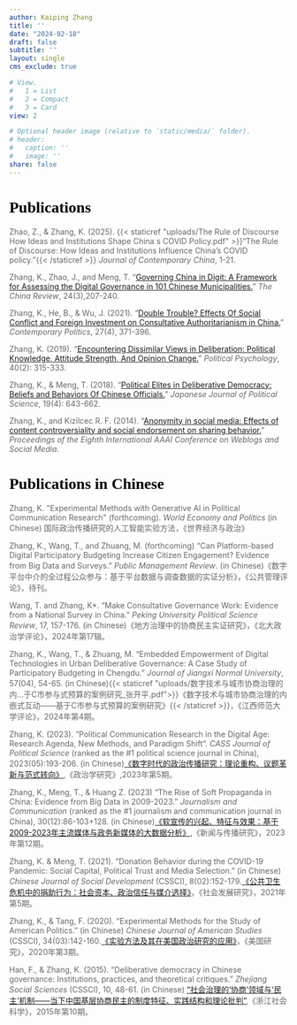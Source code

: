 ```yaml
---
author: Kaiping Zhang
title: ''
date: "2024-02-18"
draft: false
subtitle: ''
layout: single
cms_exclude: true

# View.
#   1 = List
#   2 = Compact
#   3 = Card
view: 2

# Optional header image (relative to `static/media/` folder).
# header:
#   caption: ''
#   image: ''
share: false
---
```


<style>
/* 修改 body 的文字颜色为 #666666 (深灰) */
body {
    color: #666666 !important;
}
</style>

# <span style="color:black;font-family:Times New Roman">**Publications**</span>

Zhao, Z., & Zhang, K. (2025). {{< staticref "uploads/The Rule of Discourse  How Ideas and Institutions Shape China s COVID Policy.pdf" >}}“The Rule of Discourse: How Ideas and Institutions Influence China’s COVID policy.”{{< /staticref >}} *Journal of Contemporary China*, 1-21.

Zhang, K., Zhao, J., and Meng, T. “[Governing China in Digit: A Framework for Assessing the Digital Governance in 101 Chinese Municipalities.](https://www.jstor.org/stable/48788934)” *The China Review*, 24(3),207-240. 

Zhang, K., He, B., & Wu, J. (2021). “[Double Trouble? Effects Of Social Conflict and Foreign Investment on Consultative Authoritarianism in China.](https://www.tandfonline.com/doi/full/10.1080/13569775.2021.1884376)” *Contemporary Politics*, 27(4), 371-396.

Zhang, K. (2019). “[Encountering Dissimilar Views in Deliberation: Political Knowledge, Attitude Strength, And Opinion Change.](https://onlinelibrary.wiley.com/doi/10.1111/pops.12514)” *Political Psychology*, 40(2): 315-333.

Zhang, K., & Meng, T. (2018). “[Political Elites in Deliberative Democracy: Beliefs and Behaviors Of Chinese Officials.](https://www.cambridge.org/core/journals/japanese-journal-of-political-science/article/abs/political-elites-in-deliberative-democracy-beliefs-and-behaviors-of-chinese-officials/102C607DF5E46D6536AEF515228130E4)” *Japanese Journal of Political Science*, 19(4): 643-662.

Zhang, K., and Kizilcec R. F. (2014). “[Anonymity in social media: Effects of content controversiality and social endorsement on sharing behavior.](https://ojs.aaai.org/index.php/ICWSM/article/view/14573)” *Proceedings of the Eighth International AAAI Conference on Weblogs and Social Media*. 

# <span style="color:black;font-family:Times New Roman">**Publications in Chinese**</span>

Zhang, K. "Experimental Methods with Generative AI in Political Communication Research" (forthcoming). *World Economy and Politics* (in Chinese) 国际政治传播研究的人工智能实验方法，《世界经济与政治》

Zhang, K., Wang, T., and Zhuang, M. (forthcoming) “Can Platform-based Digital Participatory Budgeting Increase Citizen Engagement? Evidence from Big Data and Surveys.” *Public Management Review*. (in Chinese)《数字平台中介的全过程公众参与：基于平台数据与调查数据的实证分析》，《公共管理评论》，待刊。

Wang, T. and Zhang, K*. “Make Consultative Governance Work: Evidence from a National Survey in China.” *Peking University Political Science Review*, 17, 157-176. (in Chinese)《地方治理中的协商民主实证研究》，《北大政治学评论》，2024年第17辑。

Zhang, K., Wang, T., & Zhuang, M. “Embedded Empowerment of Digital Technologies in Urban Deliberative Governance: A Case Study of Participatory Budgeting in Chengdu.” *Journal of Jiangxi Normal University*, 57(04), 54-65. (in Chinese){{< staticref "uploads/数字技术与城市协商治理的内...于C市参与式预算的案例研究_张开平.pdf">}}《数字技术与城市协商治理的内嵌式互动——基于C市参与式预算的案例研究》{{< /staticref >}}，《江西师范大学评论》，2024年第4期。

Zhang, K. (2023). “Political Communication Research in the Digital Age: Research Agenda, New Methods, and Paradigm Shift”. *CASS Journal of Political Science* (ranked as the #1 political science journal in China), 2023(05):193-206. (in Chinese)[《数字时代的政治传播研究：理论重构、议题革新与范式转向》](https://www.cnki.net/KCMS/detail/detail.aspx?dbcode=CJFD&dbname=CJFDLAST2023&filename=POLI202305015&uniplatform=OVERSEA&v=rA_XkQqnoptYUgEz_bc3gTz1J7bqkLBEw5ucOGMh2oM_8vvKp66FlbsxumSW6ugn),《政治学研究》,2023年第5期。

Zhang, K., Meng, T., & Huang Z. (2023) “The Rise of Soft Propaganda in China: Evidence from Big Data in 2009-2023.” *Journalism and Communication* (ranked as the #1 journalism and communication journal in China), 30(12):86-103+128. (in Chinese)[《软宣传的兴起、特征与效果：基于2009-2023年主流媒体与政务新媒体的大数据分析》](https://www.cnki.net/KCMS/detail/detail.aspx?dbcode=CJFD&dbname=CJFDAUTO&filename=YANJ202312006&uniplatform=OVERSEA&v=0XKVte6vceRXV-R_JBVOEQF_xpcjAD--BXFpfuo5NIGeJvllTdgbCzsc3L3Jdq5i),《新闻与传播研究》，2023年第12期。

Zhang, K. & Meng, T. (2021). “Donation Behavior during the COVID-19 Pandemic: Social Capital, Political Trust and Media Selection.” (in Chinese) *Chinese Journal of Social Development* (CSSCI), 8(02):152-179.[《公共卫生危机中的捐助行为：社会资本、政治信任与媒介选择》](https://www.dps.tsinghua.edu.cn/info/1114/2369.htm)，《社会发展研究》，2021年第5期。

Zhang, K., & Tang, F. (2020). “Experimental Methods for the Study of American Politics.” (in Chinese) *Chinese Journal of American Studies* (CSSCI), 34(03):142-160.[《实验方法及其在美国政治研究的应用》](https://www.cnki.net/KCMS/detail/detail.aspx?dbcode=CJFD&dbname=CJFDLAST2020&filename=MGYJ202003009&uniplatform=OVERSEA&v=JF7XMrJaucde02Azis4svsYGEE8zleifepPIwPgeNM3VHYh3rpojyI6gBREKSDO4)，《美国研究》，2020年第3期。

Han, F., & Zhang, K. (2015). “Deliberative democracy in Chinese governance: Institutions, practices, and theoretical critiques.” *Zhejiang Social Sciences* (CSSCI), 10, 48-61. (in Chinese) [“社会治理的‘协商’领域与‘民主’机制——当下中国基层协商民主的制度特征、实践结构和理论批判”](https://www.cnki.net/KCMS/detail/detail.aspx?dbcode=CJFD&dbname=CJFDLAST2015&filename=ZJSH201510007&uniplatform=OVERSEA&v=tUT5pvei9UMiMVK73Gqy3CrpU-QVhybGEPdc8XeRit9sQVcvoWEJ15CafK0lSvqt),《浙江社会科学》，2015年第10期。
